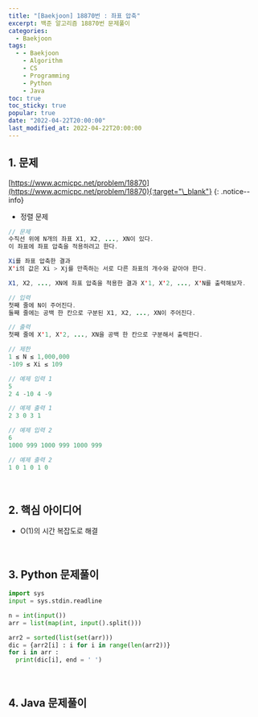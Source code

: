 ```yaml
---
title: "[Baekjoon] 18870번 : 좌표 압축"
excerpt: 백준 알고리즘 18870번 문제풀이
categories:
  - Baekjoon
tags:
  - - Baekjoon
    - Algorithm
    - CS
    - Programming
    - Python
    - Java
toc: true
toc_sticky: true
popular: true
date: "2022-04-22T20:00:00"
last_modified_at: 2022-04-22T20:00:00
---
```


## 1. 문제

[https://www.acmicpc.net/problem/18870](https://www.acmicpc.net/problem/18870){:target="\_blank"}
{: .notice--info}

- 정렬 문제

```java
// 문제
수직선 위에 N개의 좌표 X1, X2, ..., XN이 있다. 
이 좌표에 좌표 압축을 적용하려고 한다.

Xi를 좌표 압축한 결과 
X'i의 값은 Xi > Xj를 만족하는 서로 다른 좌표의 개수와 같아야 한다.

X1, X2, ..., XN에 좌표 압축을 적용한 결과 X'1, X'2, ..., X'N를 출력해보자.

// 입력
첫째 줄에 N이 주어진다.
둘째 줄에는 공백 한 칸으로 구분된 X1, X2, ..., XN이 주어진다.

// 출력
첫째 줄에 X'1, X'2, ..., XN을 공백 한 칸으로 구분해서 출력한다.

// 제한
1 ≤ N ≤ 1,000,000
-109 ≤ Xi ≤ 109

// 예제 입력 1 
5
2 4 -10 4 -9

// 예제 출력 1 
2 3 0 3 1

// 예제 입력 2 
6
1000 999 1000 999 1000 999

// 예제 출력 2 
1 0 1 0 1 0
```

<br>

## 2. 핵심 아이디어

- O(1)의 시간 복잡도로 해결

<br>

## 3. Python 문제풀이

```python
import sys
input = sys.stdin.readline

n = int(input())
arr = list(map(int, input().split()))

arr2 = sorted(list(set(arr)))
dic = {arr2[i] : i for i in range(len(arr2))}
for i in arr :
  print(dic[i], end = ' ')
```

<br>

## 4. Java 문제풀이

```java

```
